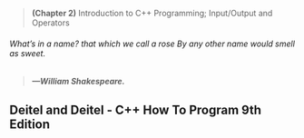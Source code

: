 >**(Chapter 2)** Introduction to C++ Programming; Input/Output and Operators

###### What’s in a name? that which we call a rose By any other name would smell as sweet.
>#####  —William Shakespeare.


## Deitel and Deitel - C++ How To Program 9th Edition
